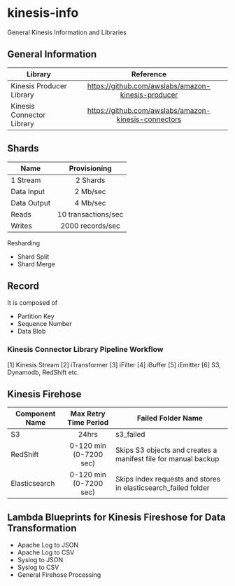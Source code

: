 # kinesis-info
General Kinesis Information and Libraries

## General Information

| Library   |      Reference      |
|----------|:-------------:|
| Kinesis Producer Library |  https://github.com/awslabs/amazon-kinesis-producer |
| Kinesis Connector Library | https://github.com/awslabs/amazon-kinesis-connectors | 


## Shards

| Name   |      Provisioning      |
|----------|:-------------:|
| 1 Stream |  2 Shards |
| Data Input | 2 Mb/sec |
| Data Output | 4 Mb/sec |
| Reads | 10 transactions/sec |
| Writes | 2000 records/sec |

Resharding

* Shard Split
* Shard Merge

## Record

It is composed of 

* Partition Key
* Sequence Number
* Data Blob

### Kinesis Connector Library Pipeline Workflow

[1] Kinesis Stream 
[2] iTransformer
[3] iFilter
[4] iBuffer
[5] iEmitter
[6] S3, Dynamodb, RedShift etc.


## Kinesis Firehose

| Component Name   | Max Retry Time Period  |   Failed Folder Name |
|------------------|:-------------------------:|----------------------|
| S3 | 24hrs | s3_failed | s3_failed folder |
| RedShift | 0-120 min (0-7200 sec) | Skips S3 objects and creates a manifest file for manual backup  |
| Elasticsearch | 0-120 min (0-7200 sec) | Skips index requests and stores in elasticsearch_failed folder|

## Lambda Blueprints for Kinesis Fireshose for Data Transformation

* Apache Log to JSON
* Apache Log to CSV
* Syslog to JSON
* Syslog to CSV
* General Firehose Processing
